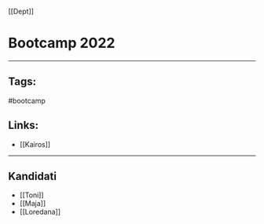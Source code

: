 [[Dept]]

# Bootcamp 2022

---

## Tags:
#bootcamp 

## Links:
- [[Kairos]]
---

## Kandidati
- [[Toni]]
- [[Maja]]
- [[Loredana]]